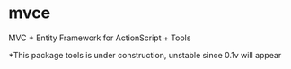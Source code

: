 mvce
====

MVC + Entity Framework for ActionScript + Tools 

*This package tools is under construction, unstable since 0.1v will appear 
